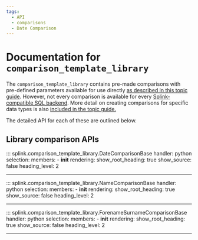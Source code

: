 ```yaml
---
tags:
  - API
  - comparisons
  - Date Comparison
---
```


# Documentation for `comparison_template_library` 

The `comparison_template_library` contains pre-made comparisons with pre-defined parameters available for use directly [as described in this topic guide](./topic_guides/customising_comparisons.html#method-2-using-the-comparisontemplatelibrary).
However, not every comparison is available for every [Splink-compatible SQL backend](./topic_guides/backends.html). More detail on creating comparisons for specific data types is also [included in the topic guide.](./topic_guides/customising_comparisons.html#creating-comparisons-for-specific-data-types)

The detailed API for each of these are outlined below.

## Library comparison APIs

::: splink.comparison_template_library.DateComparisonBase
    handler: python
    selection:
      members:
        -  __init__
    rendering:
      show_root_heading: true
      show_source: false
      heading_level: 2

---

::: splink.comparison_template_library.NameComparisonBase
    handler: python
    selection:
      members:
        -  __init__
    rendering:
      show_root_heading: true
      show_source: false
      heading_level: 2

---

::: splink.comparison_template_library.ForenameSurnameComparisonBase
    handler: python
    selection:
      members:
        -  __init__
    rendering:
      show_root_heading: true
      show_source: false
      heading_level: 2

---